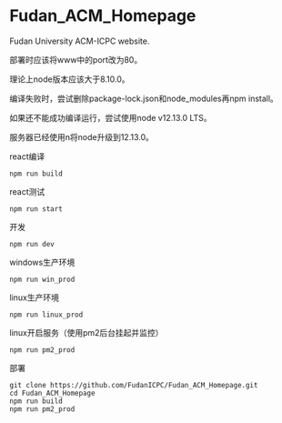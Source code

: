 # Fudan_ACM_Homepage

Fudan University ACM-ICPC website.

部署时应该将www中的port改为80。

理论上node版本应该大于8.10.0。

编译失败时，尝试删除package-lock.json和node_modules再npm install。

如果还不能成功编译运行，尝试使用node v12.13.0 LTS。

服务器已经使用n将node升级到12.13.0。

react编译

```shell
npm run build
```

react测试

```shell
npm run start
```

开发

```shell
npm run dev
```

windows生产环境

```shell
npm run win_prod
```

linux生产环境

```shell
npm run linux_prod
```

linux开启服务（使用pm2后台挂起并监控）

```shell
npm run pm2_prod
```

部署

```shell
git clone https://github.com/FudanICPC/Fudan_ACM_Homepage.git
cd Fudan_ACM_Homepage
npm run build
npm run pm2_prod
```

